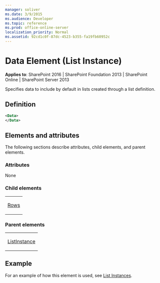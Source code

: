 ```yaml
---
manager: soliver
ms.date: 3/9/2015
ms.audience: Developer
ms.topic: reference
ms.prod: office-online-server
localization_priority: Normal
ms.assetid: 92cd1c0f-87dc-4523-b355-fa19fb60952c
---
```


# Data Element (List Instance)

**Applies to**: SharePoint 2016 | SharePoint Foundation 2013 | SharePoint Online | SharePoint Server 2013

Specifies data to include by default in lists created through a list definition.

## Definition

```XML
<Data>
</Data>
```

## Elements and attributes

The following sections describe attributes, child elements, and parent elements.

### Attributes

None

### Child elements

<table>
<colgroup>
<col width="100%" />
</colgroup>
<tbody>
<tr class="odd">
<td align="left"><p><a href="rows-element-list-instance.md">Rows</a></p></td>
</tr>
</tbody>
</table>

### Parent elements

<table>
<colgroup>
<col width="100%" />
</colgroup>
<tbody>
<tr class="odd">
<td align="left"><p><a href="listinstance-element-list-instance.md">ListInstance</a></p></td>
</tr>
</tbody>
</table>

## Example

For an example of how this element is used, see [List Instances](list-instances.md).

<br/>






